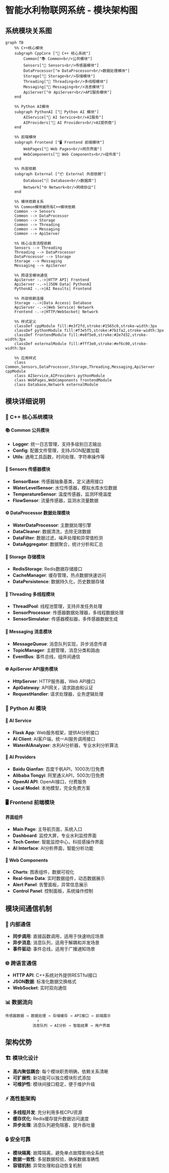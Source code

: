 # 智能水利物联网系统 - 模块架构图

## 系统模块关系图

```mermaid
graph TB
    %% C++核心模块
    subgraph CppCore ["🔷 C++ 核心系统"]
        Common["📚 Common<br/>公共模块"]
        Sensors["📡 Sensors<br/>传感器模块"]
        DataProcessor["⚙️ DataProcessor<br/>数据处理模块"]
        Storage["💾 Storage<br/>存储模块"]
        Threading["🧵 Threading<br/>多线程模块"]
        Messaging["📨 Messaging<br/>消息模块"]
        ApiServer["🌐 ApiServer<br/>API服务模块"]
    end
    
    %% Python AI模块
    subgraph PythonAI ["🐍 Python AI 模块"]
        AIService["🤖 AI Service<br/>AI服务"]
        AIProviders["🔌 AI Providers<br/>AI提供商"]
    end
    
    %% 前端模块
    subgraph Frontend ["🖥️ Frontend 前端模块"]
        WebPages["📄 Web Pages<br/>网页界面"]
        WebComponents["🎨 Web Components<br/>组件库"]
    end
    
    %% 外部依赖
    subgraph External ["📦 External 外部依赖"]
        Database["🗄️ Database<br/>数据库"]
        Network["🌐 Network<br/>网络协议"]
    end
    
    %% 模块依赖关系
    %% Common模块被所有C++模块依赖
    Common --> Sensors
    Common --> DataProcessor
    Common --> Storage
    Common --> Threading
    Common --> Messaging
    Common --> ApiServer
    
    %% 核心业务流程依赖
    Sensors --> Threading
    Threading --> DataProcessor
    DataProcessor --> Storage
    Storage --> Messaging
    Messaging --> ApiServer
    
    %% 跨语言模块通信
    ApiServer -.->|HTTP API| Frontend
    ApiServer -.->|JSON Data| PythonAI
    PythonAI -.->|AI Results| Frontend
    
    %% 外部依赖连接
    Storage -.->|Data Access| Database
    ApiServer -.->|Web Service| Network
    Frontend -.->|HTTP/WebSocket| Network
    
    %% 样式定义
    classDef cppModule fill:#e3f2fd,stroke:#1565c0,stroke-width:3px
    classDef pythonModule fill:#f3e5f5,stroke:#7b1fa2,stroke-width:3px
    classDef frontendModule fill:#e8f5e8,stroke:#2e7d32,stroke-width:3px
    classDef externalModule fill:#fff3e0,stroke:#ef6c00,stroke-width:3px
    
    %% 应用样式
    class Common,Sensors,DataProcessor,Storage,Threading,Messaging,ApiServer cppModule
    class AIService,AIProviders pythonModule
    class WebPages,WebComponents frontendModule
    class Database,Network externalModule
```

## 模块详细说明

### 🔷 C++ 核心系统模块

#### 📚 Common 公共模块
- **Logger**: 统一日志管理，支持多级别日志输出
- **Config**: 配置文件管理，支持JSON配置加载
- **Utils**: 通用工具函数，时间处理、字符串操作等

#### 📡 Sensors 传感器模块
- **SensorBase**: 传感器抽象基类，定义通用接口
- **WaterLevelSensor**: 水位传感器，模拟水库水位数据
- **TemperatureSensor**: 温度传感器，监测环境温度
- **FlowSensor**: 流量传感器，监测水流量数据

#### ⚙️ DataProcessor 数据处理模块
- **WaterDataProcessor**: 主数据处理引擎
- **DataCleaner**: 数据清洗，去除无效数据
- **DataFilter**: 数据过滤，噪声处理和异常值检测
- **DataAggregator**: 数据聚合，统计分析和汇总

#### 💾 Storage 存储模块
- **RedisStorage**: Redis数据存储接口
- **CacheManager**: 缓存管理，热点数据快速访问
- **DataPersistence**: 数据持久化，历史数据存储

#### 🧵 Threading 多线程模块
- **ThreadPool**: 线程池管理，支持并发任务处理
- **SensorProcessor**: 传感器数据处理器，多线程数据处理
- **SensorSimulator**: 传感器模拟器，多传感器数据生成

#### 📨 Messaging 消息模块
- **MessageQueue**: 消息队列实现，异步消息传递
- **TopicManager**: 主题管理，消息分类和路由
- **EventBus**: 事件总线，组件间通信

#### 🌐 ApiServer API服务模块
- **HttpServer**: HTTP服务器，Web API接口
- **ApiGateway**: API网关，请求路由和认证
- **RequestHandler**: 请求处理器，业务逻辑处理

### 🐍 Python AI 模块

#### 🤖 AI Service
- **Flask App**: Web服务框架，提供AI分析接口
- **AI Client**: AI客户端，统一AI服务调用接口
- **WaterAIAnalyzer**: 水利AI分析器，专业水利分析算法

#### 🔌 AI Providers
- **Baidu Qianfan**: 百度千帆API，1000次/日免费
- **Alibaba Tongyi**: 阿里通义API，500次/日免费
- **OpenAI API**: OpenAI接口，付费服务
- **Local Model**: 本地模型，完全免费方案

### 🖥️ Frontend 前端模块

#### 界面组件
- **Main Page**: 主导航页面，系统入口
- **Dashboard**: 监控大屏，专业水利监控界面
- **Tech Center**: 智能监控中心，科技感操作界面
- **AI Interface**: AI分析界面，智能分析功能

#### 🎨 Web Components
- **Charts**: 图表组件，数据可视化
- **Real-time Data**: 实时数据组件，动态数据展示
- **Alert Panel**: 告警面板，异常信息展示
- **Control Panel**: 控制面板，系统操作控制

## 模块间通信机制

### 🔄 内部通信
- **同步调用**: 直接函数调用，适用于快速响应场景
- **异步消息**: 消息队列，适用于解耦和并发场景
- **事件驱动**: 事件总线，适用于广播通知场景

### 🌐 跨语言通信
- **HTTP API**: C++系统对外提供RESTful接口
- **JSON数据**: 标准化数据交换格式
- **WebSocket**: 实时双向通信

### 📊 数据流向
```
传感器数据 → 数据处理 → 存储缓存 → API接口 → 前端展示
              ↓
            消息队列 → AI分析 → 智能结果 → 用户界面
```

## 架构优势

### 🏗️ 模块化设计
- **高内聚低耦合**: 每个模块职责明确，依赖关系清晰
- **可扩展性**: 新功能可以独立模块形式添加
- **可维护性**: 模块间接口稳定，便于维护升级

### ⚡ 高性能架构
- **多线程并发**: 充分利用多核CPU资源
- **缓存优化**: Redis缓存提升数据访问速度
- **异步处理**: 消息队列避免阻塞，提升吞吐量

### 🔒 安全可靠
- **模块隔离**: 故障隔离，避免单点故障影响全系统
- **数据一致性**: 多层数据校验，确保数据准确性
- **容错机制**: 异常处理和自动恢复机制

